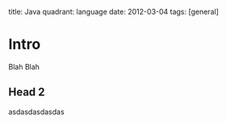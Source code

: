 title: Java
quadrant: language
date: 2012-03-04
tags: [general]

# Intro

Blah Blah

## Head 2
asdasdasdasdas
